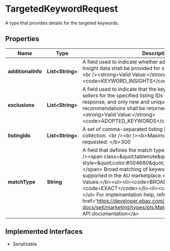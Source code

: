 

# TargetedKeywordRequest

A type that provides details for the targeted keywords.
## Properties

Name | Type | Description | Notes
------------ | ------------- | ------------- | -------------
**additionalInfo** | **List&lt;String&gt;** | A field used to indicate whether additional information and insight data shall be provided for suggested keywords.&lt;br /&gt;&lt;br /&gt;&lt;strong&gt;Valid Value:&lt;/strong&gt; &lt;code&gt;KEYWORD_INSIGHTS&lt;/code&gt; |  [optional]
**exclusions** | **List&lt;String&gt;** | A field used to indicate that the keywords already selected by sellers for the specified listing IDs should be filtered out of the response, and only new and unique keyword recommendations shall be returned.&lt;br /&gt;&lt;br /&gt;&lt;strong&gt;Valid Value:&lt;/strong&gt; &lt;code&gt;ADOPTED_KEYWORDS&lt;/code&gt; |  [optional]
**listingIds** | **List&lt;String&gt;** | A set of comma-separated listing IDs in the paginated collection. &lt;br /&gt;&lt;br /&gt;&lt;b&gt;Maximum number of listings requested: &lt;/b&gt;300 |  [optional]
**matchType** | **String** | A field that defines the match type for the keyword.&lt;br /&gt;&lt;br /&gt;&lt;span class&#x3D;\&quot;tablenote\&quot;&gt;&lt;span style&#x3D;\&quot;color:#004680\&quot;&gt;&lt;strong&gt;Note:&lt;/strong&gt;&lt;/span&gt; Broad matching of keywords is currently only supported in the AU marketplace.&lt;/span&gt;&lt;br /&gt;&lt;b&gt;Valid Values:&lt;/b&gt;&lt;ul&gt;&lt;li&gt;&lt;code&gt;BROAD&lt;/code&gt;&lt;/li&gt;&lt;li&gt;&lt;code&gt;EXACT&lt;/code&gt;&lt;/li&gt;&lt;li&gt;&lt;code&gt;PHRASE&lt;/code&gt;&lt;/li&gt;&lt;/ul&gt; For implementation help, refer to &lt;a href&#x3D;&#39;https://developer.ebay.com/api-docs/sell/marketing/types/pls:MatchTypeEnum&#39;&gt;eBay API documentation&lt;/a&gt; |  [optional]


## Implemented Interfaces

* Serializable


